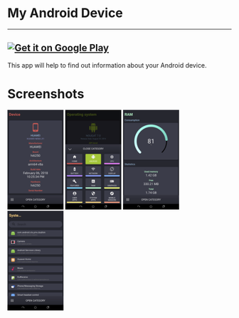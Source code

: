 # My Android Device
---

<a href='https://play.google.com/store/apps/details?id=com.noble.activity.myandroid&pcampaignid=MKT-Other-global-all-co-prtnr-py-PartBadge-Mar2515-1'><img alt='Get it on Google Play' src='https://play.google.com/intl/en_us/badges/images/generic/en_badge_web_generic.png'/></a>
---
This app will help to find out information about your Android device.

Screenshots
===============

<a href="screenshots/01.png"><img src="screenshots/1.png" width="25%"/></a> 
<a href="screenshots/02.png"><img src="screenshots/2.png" width="25%"/></a> 
<a href="screenshots/03.png"><img src="screenshots/3.png" width="25%"/></a>
<a href="screenshots/04.png"><img src="screenshots/4.png" width="25%"/></a> 
